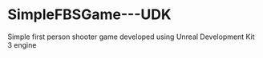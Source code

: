 # SimpleFBSGame---UDK
Simple first person shooter game developed using Unreal Development Kit 3 engine
